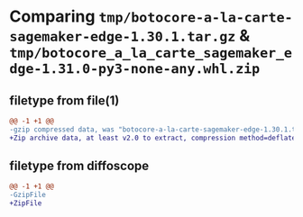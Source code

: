 # Comparing `tmp/botocore-a-la-carte-sagemaker-edge-1.30.1.tar.gz` & `tmp/botocore_a_la_carte_sagemaker_edge-1.31.0-py3-none-any.whl.zip`

## filetype from file(1)

```diff
@@ -1 +1 @@
-gzip compressed data, was "botocore-a-la-carte-sagemaker-edge-1.30.1.tar", last modified: Thu Jul  6 01:45:30 2023, max compression
+Zip archive data, at least v2.0 to extract, compression method=deflate
```

## filetype from diffoscope

```diff
@@ -1 +1 @@
-GzipFile
+ZipFile
```

